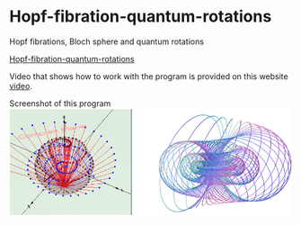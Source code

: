 # Hopf-fibration-quantum-rotations
Hopf fibrations, Bloch sphere and quantum rotations
<p>
    <a href ="https://vlad0007.github.io/Hopf-fibration-quantum-rotations/">Hopf-fibration-quantum-rotations</a>
</p>
<p>
Video that shows how to work with the program is provided on this website
  <a href ="https://youtu.be/RH-sTfONevU" target="_blank">video</a>.
</p>
<p>
Screenshot of this program
<br>
<img src="images/spiral_rotation.png"
</p>
